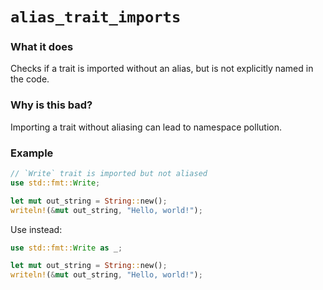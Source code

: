 # `alias_trait_imports`

### What it does
Checks if a trait is imported without an alias, but is not explicitly named in the code.

### Why is this bad?
Importing a trait without aliasing can lead to namespace pollution.

### Example
```rust
// `Write` trait is imported but not aliased
use std::fmt::Write;

let mut out_string = String::new();
writeln!(&mut out_string, "Hello, world!");
```
Use instead:
```rust
use std::fmt::Write as _;

let mut out_string = String::new();
writeln!(&mut out_string, "Hello, world!");
```
